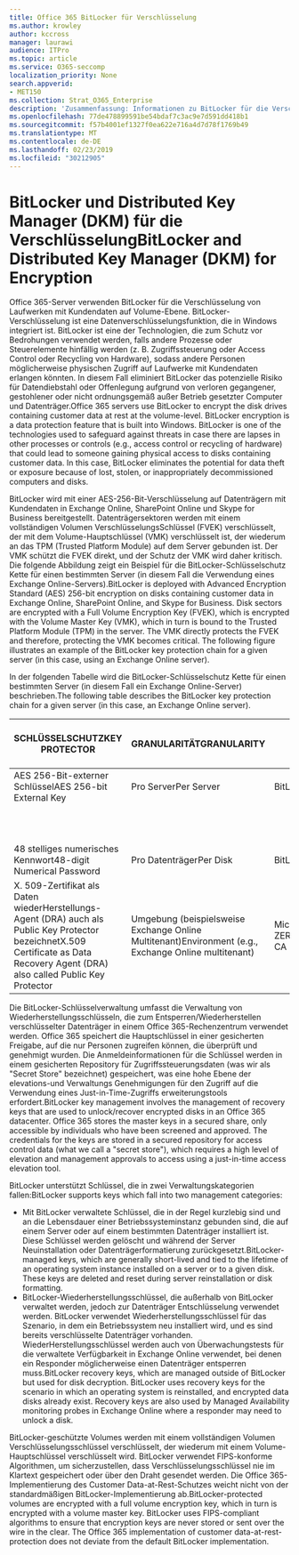 ```yaml
---
title: Office 365 BitLocker für Verschlüsselung
ms.author: krowley
author: kccross
manager: laurawi
audience: ITPro
ms.topic: article
ms.service: O365-seccomp
localization_priority: None
search.appverid:
- MET150
ms.collection: Strat_O365_Enterprise
description: 'Zusammenfassung: Informationen zu BitLocker für die Verschlüsselung in der Cloud.'
ms.openlocfilehash: 77de478899591be54bdaf7c3ac9e7d591dd418b1
ms.sourcegitcommit: f57b4001ef1327f0ea622e716a4d7d78f1769b49
ms.translationtype: MT
ms.contentlocale: de-DE
ms.lasthandoff: 02/23/2019
ms.locfileid: "30212905"
---
```

# <a name="bitlocker-and-distributed-key-manager-dkm-for-encryption"></a><span data-ttu-id="e3188-103">BitLocker und Distributed Key Manager (DKM) für die Verschlüsselung</span><span class="sxs-lookup"><span data-stu-id="e3188-103">BitLocker and Distributed Key Manager (DKM) for Encryption</span></span>
<span data-ttu-id="e3188-p101">Office 365-Server verwenden BitLocker für die Verschlüsselung von Laufwerken mit Kundendaten auf Volume-Ebene. BitLocker-Verschlüsselung ist eine Datenverschlüsselungsfunktion, die in Windows integriert ist. BitLocker ist eine der Technologien, die zum Schutz vor Bedrohungen verwendet werden, falls andere Prozesse oder Steuerelemente hinfällig werden (z. B. Zugriffssteuerung oder Access Control oder Recycling von Hardware), sodass andere Personen möglicherweise physischen Zugriff auf Laufwerke mit Kundendaten erlangen könnten. In diesem Fall eliminiert BitLocker das potenzielle Risiko für Datendiebstahl oder Offenlegung aufgrund von verloren gegangener, gestohlener oder nicht ordnungsgemäß außer Betrieb gesetzter Computer und Datenträger.</span><span class="sxs-lookup"><span data-stu-id="e3188-p101">Office 365 servers use BitLocker to encrypt the disk drives containing customer data at rest at the volume-level. BitLocker encryption is a data protection feature that is built into Windows. BitLocker is one of the technologies used to safeguard against threats in case there are lapses in other processes or controls (e.g., access control or recycling of hardware) that could lead to someone gaining physical access to disks containing customer data. In this case, BitLocker eliminates the potential for data theft or exposure because of lost, stolen, or inappropriately decommissioned computers and disks.</span></span>

<span data-ttu-id="e3188-p102">BitLocker wird mit einer AES-256-Bit-Verschlüsselung auf Datenträgern mit Kundendaten in Exchange Online, SharePoint Online und Skype for Business bereitgestellt. Datenträgersektoren werden mit einem vollständigen Volumen VerschlüsselungsSchlüssel (FVEK) verschlüsselt, der mit dem Volume-Hauptschlüssel (VMK) verschlüsselt ist, der wiederum an das TPM (Trusted Platform Module) auf dem Server gebunden ist. Der VMK schützt die FVEK direkt, und der Schutz der VMK wird daher kritisch. Die folgende Abbildung zeigt ein Beispiel für die BitLocker-Schlüsselschutz Kette für einen bestimmten Server (in diesem Fall die Verwendung eines Exchange Online-Servers).</span><span class="sxs-lookup"><span data-stu-id="e3188-p102">BitLocker is deployed with Advanced Encryption Standard (AES) 256-bit encryption on disks containing customer data in Exchange Online, SharePoint Online, and Skype for Business. Disk sectors are encrypted with a Full Volume Encryption Key (FVEK), which is encrypted with the Volume Master Key (VMK), which in turn is bound to the Trusted Platform Module (TPM) in the server. The VMK directly protects the FVEK and therefore, protecting the VMK becomes critical. The following figure illustrates an example of the BitLocker key protection chain for a given server (in this case, using an Exchange Online server).</span></span>

<span data-ttu-id="e3188-112">In der folgenden Tabelle wird die BitLocker-Schlüsselschutz Kette für einen bestimmten Server (in diesem Fall ein Exchange Online-Server) beschrieben.</span><span class="sxs-lookup"><span data-stu-id="e3188-112">The following table describes the BitLocker key protection chain for a given server (in this case, an Exchange Online server).</span></span>

| <span data-ttu-id="e3188-113">SCHLÜSSELSCHUTZ</span><span class="sxs-lookup"><span data-stu-id="e3188-113">KEY PROTECTOR</span></span> | <span data-ttu-id="e3188-114">GRANULARITÄT</span><span class="sxs-lookup"><span data-stu-id="e3188-114">GRANULARITY</span></span> | <span data-ttu-id="e3188-115">WIE GENERIERT?</span><span class="sxs-lookup"><span data-stu-id="e3188-115">HOW GENERATED?</span></span> | <span data-ttu-id="e3188-116">WO WIRD ES GESPEICHERT?</span><span class="sxs-lookup"><span data-stu-id="e3188-116">WHERE IS IT STORED?</span></span> | <span data-ttu-id="e3188-117">Schutz</span><span class="sxs-lookup"><span data-stu-id="e3188-117">PROTECTION</span></span> |
|--------------------------------------------------------------------------------|-------------------------------------------------|----------------|-------------------------|--------------------------------------------------------------------------------------------------|
| <span data-ttu-id="e3188-118">AES 256-Bit-externer Schlüssel</span><span class="sxs-lookup"><span data-stu-id="e3188-118">AES 256-bit External Key</span></span> | <span data-ttu-id="e3188-119">Pro Server</span><span class="sxs-lookup"><span data-stu-id="e3188-119">Per Server</span></span> | <span data-ttu-id="e3188-120">BitLocker-APIs</span><span class="sxs-lookup"><span data-stu-id="e3188-120">BitLocker APIs</span></span> | <span data-ttu-id="e3188-121">TPM oder Secret Safe</span><span class="sxs-lookup"><span data-stu-id="e3188-121">TPM or Secret Safe</span></span> | <span data-ttu-id="e3188-122">Lockbox/Zugriffssteuerung</span><span class="sxs-lookup"><span data-stu-id="e3188-122">Lockbox / Access Control</span></span> |
|  |  |  | <span data-ttu-id="e3188-123">Post Fach Server Registrierung</span><span class="sxs-lookup"><span data-stu-id="e3188-123">Mailbox Server Registry</span></span> | <span data-ttu-id="e3188-124">TPM verschlüsselt</span><span class="sxs-lookup"><span data-stu-id="e3188-124">TPM encrypted</span></span> |
| <span data-ttu-id="e3188-125">48 stelliges numerisches Kennwort</span><span class="sxs-lookup"><span data-stu-id="e3188-125">48-digit Numerical Password</span></span> | <span data-ttu-id="e3188-126">Pro Datenträger</span><span class="sxs-lookup"><span data-stu-id="e3188-126">Per Disk</span></span> | <span data-ttu-id="e3188-127">BitLocker-APIs</span><span class="sxs-lookup"><span data-stu-id="e3188-127">BitLocker APIs</span></span> | <span data-ttu-id="e3188-128">Active Directory</span><span class="sxs-lookup"><span data-stu-id="e3188-128">Active Directory</span></span> | <span data-ttu-id="e3188-129">Lockbox/Zugriffssteuerung</span><span class="sxs-lookup"><span data-stu-id="e3188-129">Lockbox / Access Control</span></span> |
| <span data-ttu-id="e3188-130">X. 509-Zertifikat als Daten wiederHerstellungs-Agent (DRA) auch als Public Key Protector bezeichnet</span><span class="sxs-lookup"><span data-stu-id="e3188-130">X.509 Certificate as Data Recovery Agent (DRA) also called Public Key Protector</span></span> | <span data-ttu-id="e3188-131">Umgebung (beispielsweise Exchange Online Multitenant)</span><span class="sxs-lookup"><span data-stu-id="e3188-131">Environment (e.g., Exchange Online multitenant)</span></span> | <span data-ttu-id="e3188-132">Microsoft-ZERTIFIZIERUNGsSTELLE</span><span class="sxs-lookup"><span data-stu-id="e3188-132">Microsoft CA</span></span> | <span data-ttu-id="e3188-133">Buildsystem</span><span class="sxs-lookup"><span data-stu-id="e3188-133">Build System</span></span> | <span data-ttu-id="e3188-p103">Kein Benutzer hat das vollständige Kennwort für den privaten Schlüssel. Das Kennwort ist unter physischer Schutz.</span><span class="sxs-lookup"><span data-stu-id="e3188-p103">No one user has the full password to the private key. The password is under physical protection.</span></span> |


<span data-ttu-id="e3188-p104">Die BitLocker-Schlüsselverwaltung umfasst die Verwaltung von Wiederherstellungsschlüsseln, die zum Entsperren/Wiederherstellen verschlüsselter Datenträger in einem Office 365-Rechenzentrum verwendet werden. Office 365 speichert die Hauptschlüssel in einer gesicherten Freigabe, auf die nur Personen zugreifen können, die überprüft und genehmigt wurden. Die Anmeldeinformationen für die Schlüssel werden in einem gesicherten Repository für Zugriffssteuerungsdaten (was wir als "Secret Store" bezeichnet) gespeichert, was eine hohe Ebene der elevations-und Verwaltungs Genehmigungen für den Zugriff auf die Verwendung eines Just-in-Time-Zugriffs erweiterungstools erfordert.</span><span class="sxs-lookup"><span data-stu-id="e3188-p104">BitLocker key management involves the management of recovery keys that are used to unlock/recover encrypted disks in an Office 365 datacenter. Office 365 stores the master keys in a secured share, only accessible by individuals who have been screened and approved. The credentials for the keys are stored in a secured repository for access control data (what we call a "secret store"), which requires a high level of elevation and management approvals to access using a just-in-time access elevation tool.</span></span>

<span data-ttu-id="e3188-139">BitLocker unterstützt Schlüssel, die in zwei Verwaltungskategorien fallen:</span><span class="sxs-lookup"><span data-stu-id="e3188-139">BitLocker supports keys which fall into two management categories:</span></span>
- <span data-ttu-id="e3188-p105">Mit BitLocker verwaltete Schlüssel, die in der Regel kurzlebig sind und an die Lebensdauer einer Betriebssysteminstanz gebunden sind, die auf einem Server oder auf einem bestimmten Datenträger installiert ist. Diese Schlüssel werden gelöscht und während der Server Neuinstallation oder Datenträgerformatierung zurückgesetzt.</span><span class="sxs-lookup"><span data-stu-id="e3188-p105">BitLocker-managed keys, which are generally short-lived and tied to the lifetime of an operating system instance installed on a server or to a given disk. These keys are deleted and reset during server reinstallation or disk formatting.</span></span>
- <span data-ttu-id="e3188-p106">BitLocker-Wiederherstellungsschlüssel, die außerhalb von BitLocker verwaltet werden, jedoch zur Datenträger Entschlüsselung verwendet werden. BitLocker verwendet Wiederherstellungsschlüssel für das Szenario, in dem ein Betriebssystem neu installiert wird, und es sind bereits verschlüsselte Datenträger vorhanden. WiederHerstellungsschlüssel werden auch von Überwachungstests für die verwaltete Verfügbarkeit in Exchange Online verwendet, bei denen ein Responder möglicherweise einen Datenträger entsperren muss.</span><span class="sxs-lookup"><span data-stu-id="e3188-p106">BitLocker recovery keys, which are managed outside of BitLocker but used for disk decryption. BitLocker uses recovery keys for the scenario in which an operating system is reinstalled, and encrypted data disks already exist. Recovery keys are also used by Managed Availability monitoring probes in Exchange Online where a responder may need to unlock a disk.</span></span>

<span data-ttu-id="e3188-p107">BitLocker-geschützte Volumes werden mit einem vollständigen Volumen Verschlüsselungsschlüssel verschlüsselt, der wiederum mit einem Volume-Hauptschlüssel verschlüsselt wird. BitLocker verwendet FIPS-konforme Algorithmen, um sicherzustellen, dass Verschlüsselungsschlüssel nie im Klartext gespeichert oder über den Draht gesendet werden. Die Office 365-Implementierung des Customer Data-at-Rest-Schutzes weicht nicht von der standardmäßigen BitLocker-Implementierung ab.</span><span class="sxs-lookup"><span data-stu-id="e3188-p107">BitLocker-protected volumes are encrypted with a full volume encryption key, which in turn is encrypted with a volume master key. BitLocker uses FIPS-compliant algorithms to ensure that encryption keys are never stored or sent over the wire in the clear. The Office 365 implementation of customer data-at-rest-protection does not deviate from the default BitLocker implementation.</span></span>